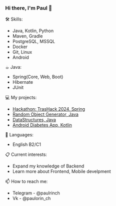 ### Hi there, I'm Paul 👋

<!--
**Paulorin/Paulorin** is a ✨ _special_ ✨ repository because its `README.md` (this file) appears on your GitHub profile.
Here are some ideas to get you started:
-->
<!--
- 🔭 I’m currently working on ...
- 🌱 I’m currently learning ...
- 👯 I’m looking to collaborate on ...
- 🤔 I’m looking for help with ...
...
-->
🛠 Skills:
- Java, Kotlin, Python
- Maven, Gradle
- PostgreSQL, MSSQL
- Docker
- Git, Linux
- Android

☕︎ Java:
- Spring(Core, Web, Boot)
- Hibernate
- JUnit

💻 My projects:
- [Hackathon: TrasHack 2024, Spring](https://github.com/GreenCatsTeam/hackathon-2024)
- [Random Object Generator, Java](https://github.com/Paulorin/fieldsetter/tree/branch3)
- [DataStructures, Java](https://github.com/Paulorin/DataStructures)
- [Android Diabetes App, Kotlin](https://github.com/Paulorin/DiabetesApp/tree/main)

💬 Languages:
- English B2/C1

📋 Current interests:
- Expand my knowledge of Backend
- Learn more about Frontend, Mobile develpment

📫 How to reach me: 
- Telegram - @paulrinch
- Vk - @paulorin_ch
